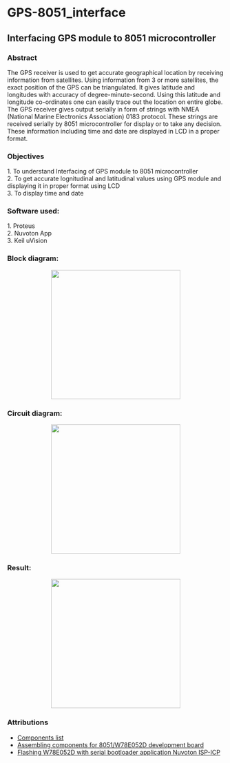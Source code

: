 # GPS-8051_interface

<h2>Interfacing GPS module to 8051 microcontroller</h2>
<p> 
<h3 align="left">Abstract</h3>
<p>The GPS receiver is used to get accurate geographical location by receiving information from satellites. Using information from 3 or more satellites, the exact position of the GPS can be triangulated. It gives latitude and longitudes with accuracy of degree-minute-second. Using this latitude and longitude co-ordinates one can easily trace out the location on entire globe. The GPS receiver gives output serially in form of strings with NMEA (National Marine Electronics Association) 0183 protocol. These strings are received serially by 8051 microcontroller for display or to take any decision. These information including time and date are displayed in LCD in a proper format. </p.
</br>
<h3 align="left">Objectives</h3>
<p>
1. To understand Interfacing of GPS module to 8051 microcontroller</br>
2. To get accurate lognitudinal and latitudinal values using GPS module and displaying it in proper format using LCD</br>
3. To display time and date
</p>

<h3 align= "left">Software used:</h3>
<p>
1. Proteus</br>
2. Nuvoton App</br>
3. Keil uVision</br>
</p>
<h3 align= "left">Block diagram:</h3>
<p align= "center"><img src="https://user-images.githubusercontent.com/84203911/211734224-27177a39-7ad2-4eb9-86c3-ad68eb8f983c.png" height="300px"></p>
<h3 align= "left">Circuit diagram:</h3>
<p align= "center"><img src="https://user-images.githubusercontent.com/84203911/211735568-b0081ecb-8da4-4efa-ac34-d4e429c82f61.png" height="300px"></p>
<h3 align= "left">Result:</h3>
<p align= "center"><img src="https://user-images.githubusercontent.com/84203911/212091468-4b9b18ae-6fd6-4ae5-8509-77218b665173.png" height="300px"></p>


<h3 align= "left">Attributions</h3>
<ul>
<li><a href="https://drive.google.com/file/d/1pNNRuL1nMuhQHxjJ9_W4Bsm0sp1NyNhQ/view">Components list</a></li>
<li><a href="https://www.youtube.com/watch?v=hUxq-E02-Vc">Assembling components for 8051/W78E052D development board</a></li>
<li><a href="https://www.youtube.com/watch?v=XtOmZBMXly8">Flashing W78E052D with serial bootloader application Nuvoton ISP-ICP</a>
</ul>



